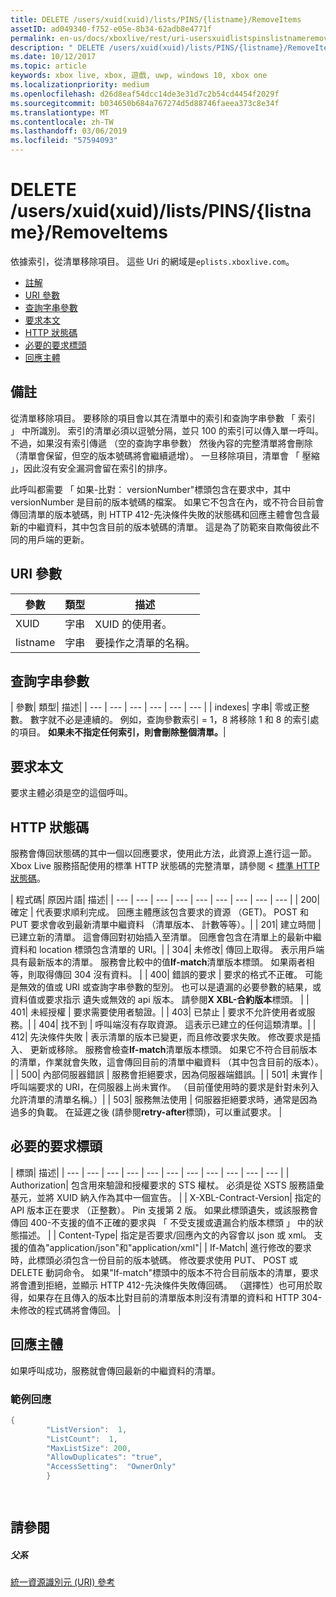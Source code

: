 ```yaml
---
title: DELETE /users/xuid(xuid)/lists/PINS/{listname}/RemoveItems
assetID: ad049340-f752-e05e-8b34-62adb8e4771f
permalink: en-us/docs/xboxlive/rest/uri-usersxuidlistspinslistnameremoveitemsdelete.html
description: " DELETE /users/xuid(xuid)/lists/PINS/{listname}/RemoveItems"
ms.date: 10/12/2017
ms.topic: article
keywords: xbox live, xbox, 遊戲, uwp, windows 10, xbox one
ms.localizationpriority: medium
ms.openlocfilehash: d26d8eaf54dcc14de3e31d7c2b54cd4454f2029f
ms.sourcegitcommit: b034650b684a767274d5d88746faeea373c8e34f
ms.translationtype: MT
ms.contentlocale: zh-TW
ms.lasthandoff: 03/06/2019
ms.locfileid: "57594093"
---
```

# <a name="delete-usersxuidxuidlistspinslistnameremoveitems"></a>DELETE /users/xuid(xuid)/lists/PINS/{listname}/RemoveItems
依據索引，從清單移除項目。 這些 Uri 的網域是`eplists.xboxlive.com`。
 
  * [註解](#ID4EV)
  * [URI 參數](#ID4ECB)
  * [查詢字串參數](#ID4ELC)
  * [要求本文](#ID4END)
  * [HTTP 狀態碼](#ID4EYD)
  * [必要的要求標頭](#ID4EOBAC)
  * [回應主體](#ID4EEDAC)
 
<a id="ID4EV"></a>

 
## <a name="remarks"></a>備註 
 
從清單移除項目。 要移除的項目會以其在清單中的索引和查詢字串參數 「 索引 」 中所識別。 索引的清單必須以逗號分隔，並只 100 的索引可以傳入單一呼叫。 不過，如果沒有索引傳遞 （空的查詢字串參數） 然後內容的完整清單將會刪除 （清單會保留，但空的版本號碼將會繼續遞增）。 一旦移除項目，清單會 「 壓縮 」，因此沒有安全漏洞會留在索引的排序。 
 
此呼叫都需要 「 如果-比對： versionNumber"標頭包含在要求中，其中 versionNumber 是目前的版本號碼的檔案。 如果它不包含在內，或不符合目前會傳回清單的版本號碼，則 HTTP 412-先決條件失敗的狀態碼和回應主體會包含最新的中繼資料，其中包含目前的版本號碼的清單。 這是為了防範來自欺侮彼此不同的用戶端的更新。 
  
<a id="ID4ECB"></a>

 
## <a name="uri-parameters"></a>URI 參數 
 
| 參數| 類型| 描述| 
| --- | --- | --- | 
| XUID| 字串| XUID 的使用者。| 
| listname| 字串| 要操作之清單的名稱。| 
  
<a id="ID4ELC"></a>

 
## <a name="query-string-parameters"></a>查詢字串參數 
 
| 參數| 類型| 描述| 
| --- | --- | --- | --- | --- | --- | 
| indexes| 字串| 零或正整數。 數字就不必是連續的。 例如，查詢參數索引 = 1，8 將移除 1 和 8 的索引處的項目。 <b>如果未不指定任何索引，則會刪除整個清單。</b>| 
  
<a id="ID4END"></a>

 
## <a name="request-body"></a>要求本文 
 
要求主體必須是空的這個呼叫。
  
<a id="ID4EYD"></a>

 
## <a name="http-status-codes"></a>HTTP 狀態碼 
 
服務會傳回狀態碼的其中一個以回應要求，使用此方法，此資源上進行這一節。 Xbox Live 服務搭配使用的標準 HTTP 狀態碼的完整清單，請參閱 <<c0> [ 標準 HTTP 狀態碼](../../additional/httpstatuscodes.md)。
 
| 程式碼| 原因片語| 描述| 
| --- | --- | --- | --- | --- | --- | --- | --- | --- | 
| 200| 確定 | 代表要求順利完成。 回應主體應該包含要求的資源 （GET)。 POST 和 PUT 要求會收到最新清單中繼資料 （清單版本、 計數等等）。| 
| 201| 建立時間 | 已建立新的清單。 這會傳回對初始插入至清單。 回應會包含在清單上的最新中繼資料和 location 標頭包含清單的 URI。| 
| 304| 未修改| 傳回上取得。 表示用戶端具有最新版本的清單。 服務會比較中的值<b>If-match</b>清單版本標頭。 如果兩者相等，則取得傳回 304 沒有資料。 | 
| 400| 錯誤的要求 | 要求的格式不正確。 可能是無效的值或 URI 或查詢字串參數的型別。 也可以是遺漏的必要參數的結果，或資料值或要求指示 遺失或無效的 api 版本。 請參閱<b>X XBL-合約版本</b>標頭。 | 
| 401| 未經授權 | 要求需要使用者驗證。| 
| 403| 已禁止 | 要求不允許使用者或服務。| 
| 404| 找不到 | 呼叫端沒有存取資源。 這表示已建立的任何這類清單。| 
| 412| 先決條件失敗 | 表示清單的版本已變更，而且修改要求失敗。 修改要求是插入、 更新或移除。 服務會檢查<b>If-match</b>清單版本標頭。 如果它不符合目前版本的清單，作業就會失敗，這會傳回目前的清單中繼資料 （其中包含目前的版本）。 | 
| 500| 內部伺服器錯誤 | 服務會拒絕要求，因為伺服器端錯誤。| 
| 501| 未實作 | 呼叫端要求的 URI，在伺服器上尚未實作。 （目前僅使用時的要求是針對未列入允許清單的清單名稱。）| 
| 503| 服務無法使用 | 伺服器拒絕要求時，通常是因為過多的負載。 在延遲之後 (請參閱<b>retry-after</b>標頭)，可以重試要求。 | 
  
<a id="ID4EOBAC"></a>

 
## <a name="required-request-headers"></a>必要的要求標頭
 
| 標頭| 描述| 
| --- | --- | --- | --- | --- | --- | --- | --- | --- | --- | --- | 
| Authorization| 包含用來驗證和授權要求的 STS 權杖。 必須是從 XSTS 服務語彙基元，並將 XUID 納入作為其中一個宣告。 | 
| X-XBL-Contract-Version| 指定的 API 版本正在要求 （正整數）。 Pin 支援第 2 版。 如果此標頭遺失，或該服務會傳回 400-不支援的值不正確的要求與 「 不受支援或遺漏合約版本標頭 」 中的狀態描述。 | 
| Content-Type| 指定是否要求/回應內文的內容會以 json 或 xml。 支援的值為"application/json"和"application/xml"| 
| If-Match| 進行修改的要求時，此標頭必須包含一份目前的版本號碼。 修改要求使用 PUT、 POST 或 DELETE 動詞命令。 如果"If-match"標頭中的版本不符合目前版本的清單，要求將會遭到拒絕，並顯示 HTTP 412-先決條件失敗傳回碼。 （選擇性）也可用於取得，如果存在且傳入的版本比對目前的清單版本則沒有清單的資料和 HTTP 304-未修改的程式碼將會傳回。 | 
  
<a id="ID4EEDAC"></a>

 
## <a name="response-body"></a>回應主體 
 
如果呼叫成功，服務就會傳回最新的中繼資料的清單。 
 
<a id="ID4EODAC"></a>

 
### <a name="sample-response"></a>範例回應 
 

```cpp
{
        "ListVersion":  1,
        "ListCount":  1,
        "MaxListSize": 200,
        "AllowDuplicates": "true",
        "AccessSetting":  "OwnerOnly"
        }

      
```

   
<a id="ID4E1DAC"></a>

 
## <a name="see-also"></a>請參閱
 
<a id="ID4E3DAC"></a>

 
##### <a name="parent"></a>父系 

[統一資源識別元 (URI) 參考](../atoc-xboxlivews-reference-uris.md)

   